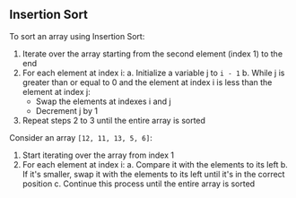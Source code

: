 ## Insertion Sort

To sort an array using Insertion Sort:

1. Iterate over the array starting from the second element (index 1) to the end
2. For each element at index i:
   a. Initialize a variable j to `i - 1` 
   b. While j is greater than or equal to 0 and the element at index i is less than the element at index j:
      - Swap the elements at indexes i and j
      - Decrement j by 1
3. Repeat steps 2 to 3 until the entire array is sorted

Consider an array `[12, 11, 13, 5, 6]`:

1. Start iterating over the array from index 1
2. For each element at index i:
   a. Compare it with the elements to its left
   b. If it's smaller, swap it with the elements to its left until it's in the correct position
   c. Continue this process until the entire array is sorted